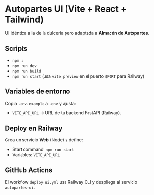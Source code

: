 
# Autopartes UI (Vite + React + Tailwind)

UI idéntica a la de la dulcería pero adaptada a **Almacén de Autopartes**.

## Scripts
- `npm i`
- `npm run dev`
- `npm run build`
- `npm run start` (usa `vite preview` en el puerto `$PORT` para Railway)

## Variables de entorno
Copia `.env.example` a `.env` y ajusta:
- `VITE_API_URL` → URL de tu backend FastAPI (Railway).

## Deploy en Railway
Crea un servicio **Web** (Node) y define:
- Start command: `npm run start`
- Variables: `VITE_API_URL`

## GitHub Actions
El workflow `deploy-ui.yml` usa Railway CLI y despliega al servicio `autopartes-ui`.
